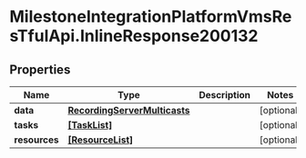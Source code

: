 # MilestoneIntegrationPlatformVmsResTfulApi.InlineResponse200132

## Properties
Name | Type | Description | Notes
------------ | ------------- | ------------- | -------------
**data** | [**RecordingServerMulticasts**](RecordingServerMulticasts.md) |  | [optional] 
**tasks** | [**[TaskList]**](TaskList.md) |  | [optional] 
**resources** | [**[ResourceList]**](ResourceList.md) |  | [optional] 
